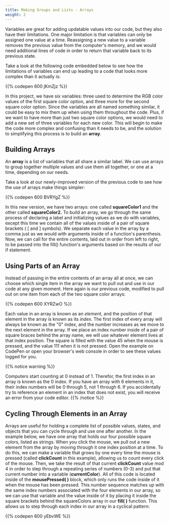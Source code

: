 ```yaml
---
title: Making Groups and Lists - Arrays
weight: 2
---
```

Variables are great for adding updatable values into our code, but they also have their limitations. One major limitation is that variables can only be assigned one value at a time. Reassigning a new value to a variable removes the previous value from the computer's memory, and we would need additional lines of code in order to return that variable back to its previous state.

Take a look at the following code embedded below to see how the limitations of variables can end up leading to a code that looks more complex than it actually is:

{{% codepen 600 jKmZjz %}}

In this project, we have six variables: three used to determine the RGB color values of the first square color option, and three more for the second square color option. Since the variables are all named something similar, it could be easy to mix them up when using them throughout the code. Plus, if we want to have more than just two square color options, we would need to add a new set of three variables for each new color. This will begin to make the code more complex and confusing than it needs to be, and the solution to simplifying this process is to build an **array**.

## Building Arrays

An **array** is a list of variables that all share a similar label. We can use arrays to group together multiple values and use them all together, or one at a time, depending on our needs.

Take a look at our newly-improved version of the previous code to see how the use of arrays make things simpler:

{{% codepen 600 BVRYgZ %}}

In this new version, we have two arrays: one called **squareColor1** and the other called **squareColor2.** To build an array, we go through the same process of declaring a label and initializing values as we do with variables, except this time we contain all of the values inside of a pair of square brackets ( \[ and ] symbols). We separate each value in the array by a comma just as we would with arguments inside of a function's parenthesis. Now, we can call for the entire contents, laid out in order from left to right, to be passed  into the fill() function's arguments based on the results of our if statement.

## Using Parts of an Array

Instead of passing in the entire contents of an array all at once, we can choose which single item in the array we want to pull out and use in our code at any given moment. Here again is our previous code, modified to pull out on one item from each of the two square color arrays:

{{% codepen 600 XYRZwO %}}

Each value in an array is known as an _element_, and the position of that element in the array is known as its _index_. The first index of every array will always be known as the "0" index, and the number increases as we move to the next element in the array. If we place an index number inside of a pair of square braces behind the array name, we will use whatever element lives at that index position. The square is filled with the value 45 when the mouse is  pressed, and the value 111 when it is not pressed. Open the example on CodePen or open your browser's web console in order to see these values logged for you.

{{% notice warning %}}

Computers start counting at 0 instead of 1. Therefor, the first index in an array is known as the 0 index. If you have an array with 6 elements in it, their index numbers will be 0 through 5, not 1 through 6. If you accidentally try to reference an element in an index that does not exist, you will receive an error from your code editor. 
{{% /notice %}}

## Cycling Through Elements in an Array

Arrays are useful for holding a complete list of possible values, states, and objects that you can cycle through and use one after another. In the example below, we have one array that holds our four possible square colors, listed as strings. When you click the mouse, we pull out a new element from the array by moving through it one index position at a time. To do this, we can make a variable that grows by one every time the mouse is pressed (called **clickCount** in this example), allowing us to count every click of the mouse. Then, we take the result of that current **clickCount** value mod 4 in order to step through a repeating series of numbers (0-3) and put that current number into a variable (**currentColor**). All of this code is located inside of the **mousePressed( )** block, which only runs the code inside of it when the mouse has been pressed. This number sequence matches up with the same index numbers associated with the four elements in our array, so we can use that variable and the value inside of it by placing it inside the square brackets behind the squareColors array in our **fill( )** function. This allows us to step through each index in our array in a cyclical pattern:

{{% codepen 600 yEbvWE %}}
